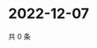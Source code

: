 # 2022-12-07

共 0 条

<!-- BEGIN WEIBO -->
<!-- 最后更新时间 Wed Dec 07 2022 02:18:06 GMT+0800 (China Standard Time) -->

<!-- END WEIBO -->
